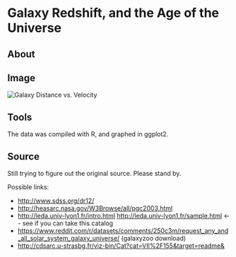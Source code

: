 # Galaxy Redshift, and the Age of the Universe

## About



## Image

![Galaxy Distance vs. Velocity](https://raw.githubusercontent.com/zonination/galaxies/master/galaxies.png)

## Tools

The data was compiled with R, and graphed in ggplot2.

## Source

Still trying to figure out the original source. Please stand by.

Possible links:

* http://www.sdss.org/dr12/
* http://heasarc.nasa.gov/W3Browse/all/pgc2003.html
* http://leda.univ-lyon1.fr/intro.html http://leda.univ-lyon1.fr/sample.html <-- see if you can take this catalog
* https://www.reddit.com/r/datasets/comments/250c3m/request_any_and_all_solar_system_galaxy_universe/ (galaxyzoo download)
* http://cdsarc.u-strasbg.fr/viz-bin/Cat?cat=VII%2F155&target=readme&
